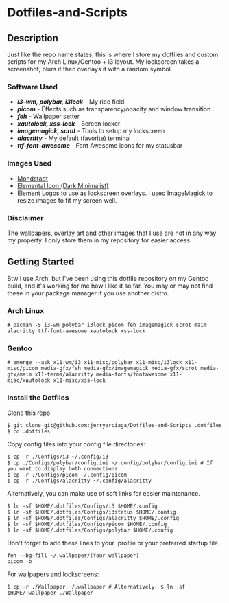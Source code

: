 # Dotfiles-and-Scripts

## Description
Just like the repo name states, this is where I store my dotfiles and custom scripts
for my Arch Linux/Gentoo + i3 layout. My lockscreen takes a screenshot, blurs it
then overlays it with a random symbol.

### Software Used
- ***i3-wm, polybar, i3lock*** - My rice field
- ***picom*** - Effects such as transparency/opacity and window transition
- ***feh*** - Wallpaper setter
- ***xautolock, xss-lock*** - Screen locker
- ***imagemagick, scrot*** - Tools to setup my lockscreen
- ***alacritty*** - My default (favorite) terminal
- ***ttf-font-awesome*** - Font Awesome icons for my statusbar

### Images Used
- [Mondstadt](https://www.reddit.com/r/Genshin_Impact/comments/okqdv9/moon_over_monstadt/)
- [Elemental Icon (Dark Minimalist)](https://www.reddit.com/r/Genshin_Impact/comments/jbextw/i_made_2_wallpapers_of_the_genshin_elements/)
- [Element Logos](https://genshin-impact.fandom.com/wiki/Genshin_Impact_Wiki)
to use as lockscreen overlays. I used ImageMagick to resize images to fit my screen well.

### Disclaimer
The wallpapers, overlay art and other images that I use are not in any way my property.
I only store them in my repository for easier access.

## Getting Started
Btw I use Arch, but I've been using this dotfile repository on my Gentoo build, and
it's working for me how I like it so far. You may or may not find these in your
package manager if you use another distro.
### Arch Linux
```
# pacman -S i3-wm polybar i3lock picom feh imagemagick scrot maim alacritty ttf-font-awesome xautolock xss-lock
```
### Gentoo
```
# emerge --ask x11-wm/i3 x11-misc/polybar x11-misc/i3lock x11-misc/picom media-gfx/feh media-gfx/imagemagick media-gfx/scrot media-gfx/maim x11-terms/alacritty media-fonts/fontawesome x11-misc/xautolock x11-misc/xss-lock
```

### Install the Dotfiles
Clone this repo
```
$ git clone git@github.com:jerryarciaga/Dotfiles-and-Scripts .dotfiles
$ cd .dotfiles
```
Copy config files into your config file directories:
```
$ cp -r ./Configs/i3 ~/.config/i3
$ cp ./Configs/polybar/config.ini ~/.config/polybar/config.ini # If you want to display both connections
$ cp -r ./Configs/picom ~/.config/picom
$ cp -r ./Configs/alacritty ~/.config/alacritty
```

Alternatively, you can make use of soft links for easier maintenance.
```
$ ln -sf $HOME/.dotfiles/Configs/i3 $HOME/.config
$ ln -sf $HOME/.dotfiles/Configs/i3status $HOME/.config
$ ln -sf $HOME/.dotfiles/Configs/alacritty $HOME/.config
$ ln -sf $HOME/.dotfiles/Configs/picom $HOME/.config
$ ln -sf $HOME/.dotfiles/Configs/polybar $HOME/.config
```

Don't forget to add these lines to your .profile or your preferred startup file.
```
feh --bg-fill ~/.wallpaper/(Your wallpaper)
picom -b
```

For wallpapers and lockscreens:
```
$ cp -r ./Wallpaper ~/.wallpaper # Alternatively: $ ln -sf $HOME/.wallpaper ./Wallpaper 
```
